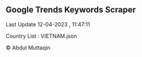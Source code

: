 

## Google Trends Keywords Scraper 
 
Last Update 12-04-2023 , 11:47:11

Country List :
VIETNAM.json



© Abdul Muttaqin 
